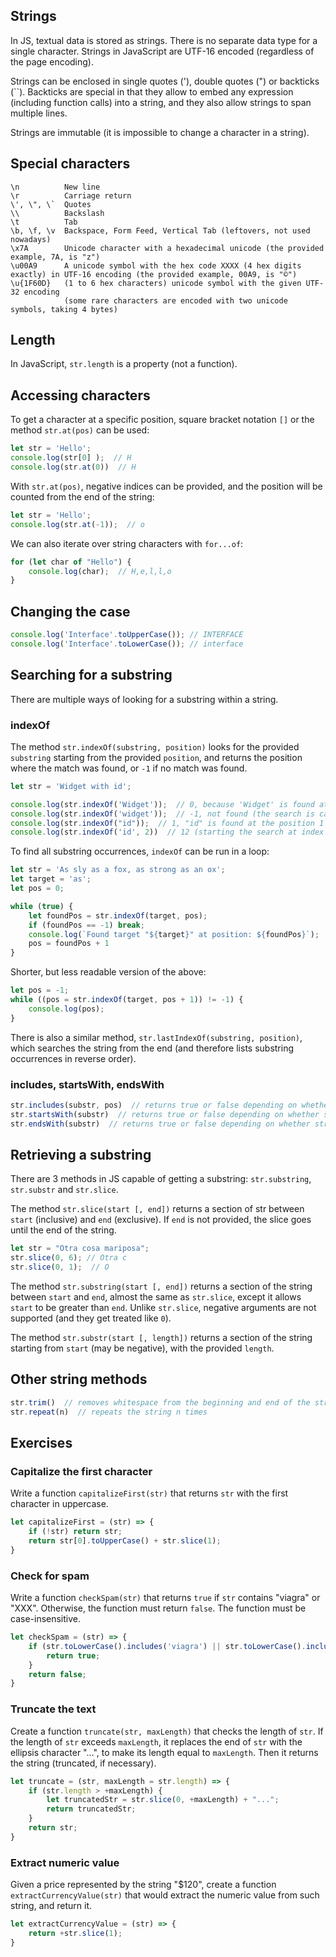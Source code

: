 ## Strings

In JS, textual data is stored as strings. There is no separate data type for a single character. Strings in JavaScript are UTF-16 encoded (regardless of the page encoding).

Strings can be enclosed in single quotes ('), double quotes (") or backticks (``). Backticks are special in that they allow to embed any expression (including function calls) into a string, and they also allow strings to span multiple lines.

Strings are immutable (it is impossible to change a character in a string).

## Special characters

```
\n          New line
\r          Carriage return
\', \", \` 	Quotes
\\ 	        Backslash
\t 	        Tab
\b, \f, \v 	Backspace, Form Feed, Vertical Tab (leftovers, not used nowadays)
\x7A        Unicode character with a hexadecimal unicode (the provided example, 7A, is "z")
\u00A9 	    A unicode symbol with the hex code XXXX (4 hex digits exactly) in UTF-16 encoding (the provided example, 00A9, is "©")
\u{1F60D}   (1 to 6 hex characters) unicode symbol with the given UTF-32 encoding
            (some rare characters are encoded with two unicode symbols, taking 4 bytes)
```

## Length

In JavaScript, `str.length` is a property (not a function).

## Accessing characters

To get a character at a specific position, square bracket notation `[]` or the method `str.at(pos)` can be used:

```js
let str = 'Hello';
console.log(str[0] );  // H
console.log(str.at(0))  // H
```

With `str.at(pos)`, negative indices can be provided, and the position will be counted from the end of the string:

```js
let str = 'Hello';
console.log(str.at(-1));  // o
```

We can also iterate over string characters with `for...of`:

```js
for (let char of "Hello") {
    console.log(char);  // H,e,l,l,o
}
```

## Changing the case

```js
console.log('Interface'.toUpperCase()); // INTERFACE
console.log('Interface'.toLowerCase()); // interface
```

## Searching for a substring

There are multiple ways of looking for a substring within a string.

### indexOf

The method `str.indexOf(substring, position)` looks for the provided `substring` starting from the provided `position`, and returns the position where the match was found, or `-1` if no match was found.

```js
let str = 'Widget with id';

console.log(str.indexOf('Widget'));  // 0, because 'Widget' is found at the beginning
console.log(str.indexOf('widget'));  // -1, not found (the search is case-sensitive)
console.log(str.indexOf("id"));  // 1, "id" is found at the position 1 (W*id*get with id)
console.log(str.indexOf('id', 2))  // 12 (starting the search at index 2)
```

To find all substring occurrences, `indexOf` can be run in a loop:

```js
let str = 'As sly as a fox, as strong as an ox';
let target = 'as';
let pos = 0;

while (true) {
    let foundPos = str.indexOf(target, pos);
    if (foundPos == -1) break;
    console.log(`Found target "${target}" at position: ${foundPos}`);
    pos = foundPos + 1
}
```

Shorter, but less readable version of the above:

```js
let pos = -1;
while ((pos = str.indexOf(target, pos + 1)) != -1) {
    console.log(pos);
}
```

There is also a similar method, `str.lastIndexOf(substring, position)`, which searches the string from the end (and therefore lists substring occurrences in reverse order).

### includes, startsWith, endsWith

```js
str.includes(substr, pos)  // returns true or false depending on whether str contains substr
str.startsWith(substr)  // returns true or false depending on whether str starts with substr
str.endsWith(substr)  // returns true or false depending on whether str ends with substr
```

## Retrieving a substring

There are 3 methods in JS capable of getting a substring: `str.substring`, `str.substr` and `str.slice`.

The method `str.slice(start [, end])` returns a section of str between `start` (inclusive) and `end` (exclusive). If `end` is not provided, the slice goes until the end of the string.

```js
let str = "Otra cosa mariposa";
str.slice(0, 6); // Otra c
str.slice(0, 1);  // O
```

The method `str.substring(start [, end])` returns a section of the string between `start` and `end`, almost the same as `str.slice`, except it allows `start` to be greater than `end`. Unlike `str.slice`, negative arguments are not supported (and they get treated like `0`).

The method `str.substr(start [, length])` returns a section of the string starting from `start` (may be negative), with the provided `length`.

## Other string methods

```js
str.trim()  // removes whitespace from the beginning and end of the string
str.repeat(n)  // repeats the string n times
```

## Exercises

### Capitalize the first character

Write a function `capitalizeFirst(str)` that returns `str` with the first character in uppercase.

```js
let capitalizeFirst = (str) => {
    if (!str) return str;
    return str[0].toUpperCase() + str.slice(1);
}
```

### Check for spam

Write a function `checkSpam(str)` that returns `true` if `str` contains "viagra" or "XXX". Otherwise, the function must return `false`. The function must be case-insensitive.

```js
let checkSpam = (str) => {
    if (str.toLowerCase().includes('viagra') || str.toLowerCase().includes('xxx')) {
        return true;
    }
    return false;
}
```

### Truncate the text

Create a function `truncate(str, maxLength)` that checks the length of `str`. If the length of `str` exceeds `maxLength`, it replaces the end of `str` with the ellipsis character "…", to make its length equal to `maxLength`. Then it returns the string (truncated, if necessary).

```js
let truncate = (str, maxLength = str.length) => {
    if (str.length > +maxLength) {
        let truncatedStr = str.slice(0, +maxLength) + "...";
        return truncatedStr;
    }
    return str;
}
```

### Extract numeric value

Given a price represented by the string "$120", create a function `extractCurrencyValue(str)` that would extract the numeric value from such string, and return it.

```js
let extractCurrencyValue = (str) => {
    return +str.slice(1);
}
```
